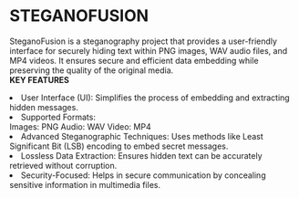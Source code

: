 # STEGANOFUSION
SteganoFusion is a steganography project that provides a user-friendly interface for securely hiding text within PNG images, WAV audio files, and MP4 videos. It ensures secure and efficient data embedding while preserving the quality of the original media.  
<b>KEY FEATURES</b>
<li>User Interface (UI): Simplifies the process of embedding and extracting hidden messages.</li>
<li>Supported Formats:</li>
Images: PNG
Audio: WAV
Video: MP4
<li>Advanced Steganographic Techniques: Uses methods like Least Significant Bit (LSB) encoding to embed secret messages.</li>
<li>Lossless Data Extraction: Ensures hidden text can be accurately retrieved without corruption.</li>
<li>Security-Focused: Helps in secure communication by concealing sensitive information in multimedia files.</li>

